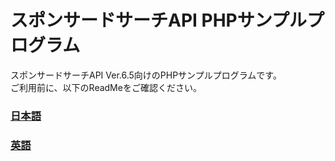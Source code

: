 # スポンサードサーチAPI PHPサンプルプログラム
スポンサードサーチAPI Ver.6.5向けのPHPサンプルプログラムです。<br>
ご利用前に、以下のReadMeをご確認ください。

### [日本語](./readme_JA.txt)
### [英語](./readme_EN.txt)
